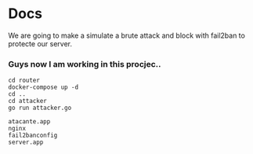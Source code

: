 # Docs

We are going to make a simulate a brute attack and block with fail2ban to protecte our server.

### Guys now I am working in this procjec..

```
cd router
docker-compose up -d
cd ..
cd attacker
go run attacker.go
```


```
atacante.app
nginx
fail2banconfig
server.app


```

